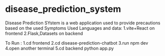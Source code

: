 # disease_prediction_system
Disease Prediction SYstem is a web application used to provide precautions based on the used Symptoms
Used Languages and data:
1.vite+React on frontend
2.Flask,Datasets on backend

To Run :
1.cd frontend
2.cd disease-prediction-chatbot
3.run npm dev
4.open another terminal
5.cd backend
python app.py
